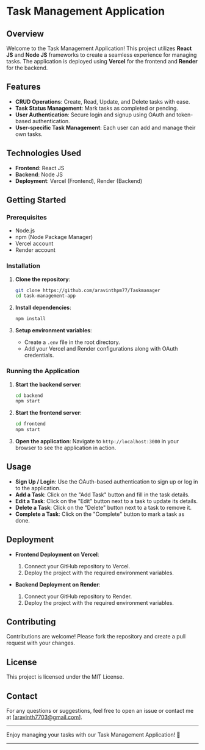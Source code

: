 # Task Management Application

## Overview
Welcome to the Task Management Application! This project utilizes **React JS** and **Node JS** frameworks to create a seamless experience for managing tasks. The application is deployed using **Vercel** for the frontend and **Render** for the backend.

## Features
- **CRUD Operations**: Create, Read, Update, and Delete tasks with ease.
- **Task Status Management**: Mark tasks as completed or pending.
- **User Authentication**: Secure login and signup using OAuth and token-based authentication.
- **User-specific Task Management**: Each user can add and manage their own tasks.

## Technologies Used
- **Frontend**: React JS
- **Backend**: Node JS
- **Deployment**: Vercel (Frontend), Render (Backend)

## Getting Started
### Prerequisites
- Node.js
- npm (Node Package Manager)
- Vercel account
- Render account

### Installation
1. **Clone the repository**:
    ```sh
    git clone https://github.com/aravinthpm77/Taskmanager
    cd task-management-app
    ```

2. **Install dependencies**:
    ```sh
    npm install
    ```

3. **Setup environment variables**:
    - Create a `.env` file in the root directory.
    - Add your Vercel and Render configurations along with OAuth credentials.

### Running the Application
1. **Start the backend server**:
    ```sh
    cd backend
    npm start
    ```

2. **Start the frontend server**:
    ```sh
    cd frontend
    npm start
    ```

3. **Open the application**:
    Navigate to `http://localhost:3000` in your browser to see the application in action.

## Usage
- **Sign Up / Login**: Use the OAuth-based authentication to sign up or log in to the application.
- **Add a Task**: Click on the "Add Task" button and fill in the task details.
- **Edit a Task**: Click on the "Edit" button next to a task to update its details.
- **Delete a Task**: Click on the "Delete" button next to a task to remove it.
- **Complete a Task**: Click on the "Complete" button to mark a task as done.

## Deployment
- **Frontend Deployment on Vercel**:
    1. Connect your GitHub repository to Vercel.
    2. Deploy the project with the required environment variables.

- **Backend Deployment on Render**:
    1. Connect your GitHub repository to Render.
    2. Deploy the project with the required environment variables.

## Contributing
Contributions are welcome! Please fork the repository and create a pull request with your changes.

## License
This project is licensed under the MIT License.

## Contact
For any questions or suggestions, feel free to open an issue or contact me at [aravinth7703@gmail.com].

---

Enjoy managing your tasks with our Task Management Application! 🚀

---

